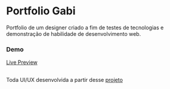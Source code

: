 # Portfolio Gabi

Portfolio de um designer criado a fim de testes de tecnologias e demonstração de habilidade de desenvolvimento web.
### Demo
[Live Preview]()

##
Toda UI/UX desenvolvida a partir desse [projeto](https://www.figma.com/proto/mwF2b5wyXjW2He4htEW4sj/pb-web?node-id=35-352&t=6RvnC8EhLtSjZKte-1&scaling=scale-down&content-scaling=fixed&page-id=1%3A33&starting-point-node-id=35%3A352)
